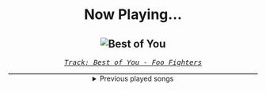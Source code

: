 <div align="center"> 
<h1>Now Playing...</h1>

![Best of You](https://i.scdn.co/image/ab67616d00001e026c44679425e2695001b35d72)
--
_<samp><a href="https://open.spotify.com/track/5FZxsHWIvUsmSK1IAvm2pp">Track: Best of You - Foo Fighters</a></samp>_

<div style="border: 1px #4B5054 solid"></div>
<details>
  <summary>
    Previous played songs
  </summary>
  <table>
    <thead>
      <tr>
        <th>
          Artist
        </th>
        <th>
          Song
        </th>
        <th>
          Link
        </th>
      </tr>
    </thead>
    <tbody>
      <tr><td>Foo Fighters</td><td>Best of You</td><td><a href="https://open.spotify.com/track/5FZxsHWIvUsmSK1IAvm2pp">https://open.spotify.com/track/5FZxsHWIvUsmSK1IAvm2pp</a></td></tr><tr><td>Maxim</td><td>Meine Soldaten</td><td><a href="https://open.spotify.com/track/36Q5ExFOZxSrWRV3e0XyB1">https://open.spotify.com/track/36Q5ExFOZxSrWRV3e0XyB1</a></td></tr><tr><td>Dayseeker</td><td>Counterpart</td><td><a href="https://open.spotify.com/track/48K2uQoHKW9vNplbXaWP7t">https://open.spotify.com/track/48K2uQoHKW9vNplbXaWP7t</a></td></tr><tr><td>Woe, Is Me</td><td>Family First</td><td><a href="https://open.spotify.com/track/09eSg7JnIngDNI2VZo7dW8">https://open.spotify.com/track/09eSg7JnIngDNI2VZo7dW8</a></td></tr><tr><td>The Plot In You</td><td>THE SOUND</td><td><a href="https://open.spotify.com/track/6ODwFNZWWbamxua9WaK6sW">https://open.spotify.com/track/6ODwFNZWWbamxua9WaK6sW</a></td></tr><tr><td>The Amity Affliction</td><td>The Gifthorse</td><td><a href="https://open.spotify.com/track/1SI5hAgKCnv7d9ubmkWEzj">https://open.spotify.com/track/1SI5hAgKCnv7d9ubmkWEzj</a></td></tr><tr><td>LANDMVRKS</td><td>November 15th</td><td><a href="https://open.spotify.com/track/44jTXtiX8Nh7x1x0fwlPu4">https://open.spotify.com/track/44jTXtiX8Nh7x1x0fwlPu4</a></td></tr><tr><td>Casey</td><td>Making Weight</td><td><a href="https://open.spotify.com/track/6juzWT0MSyvSIzUAcB6Bdo">https://open.spotify.com/track/6juzWT0MSyvSIzUAcB6Bdo</a></td></tr><tr><td>Dayseeker</td><td>Crawling</td><td><a href="https://open.spotify.com/track/1cP1x6iAEvtyvHNFK7ZaK9">https://open.spotify.com/track/1cP1x6iAEvtyvHNFK7ZaK9</a></td></tr><tr><td>Woe, Is Me</td><td>Family First</td><td><a href="https://open.spotify.com/track/09eSg7JnIngDNI2VZo7dW8">https://open.spotify.com/track/09eSg7JnIngDNI2VZo7dW8</a></td></tr><tr><td>*NSYNC</td><td>Bye Bye Bye - From Deadpool and Wolverine Soundtrack</td><td><a href="https://open.spotify.com/track/62bOmKYxYg7dhrC6gH9vFn">https://open.spotify.com/track/62bOmKYxYg7dhrC6gH9vFn</a></td></tr><tr><td>*NSYNC</td><td>Bye Bye Bye - From Deadpool and Wolverine Soundtrack</td><td><a href="https://open.spotify.com/track/62bOmKYxYg7dhrC6gH9vFn">https://open.spotify.com/track/62bOmKYxYg7dhrC6gH9vFn</a></td></tr><tr><td>*NSYNC</td><td>Bye Bye Bye - From Deadpool and Wolverine Soundtrack</td><td><a href="https://open.spotify.com/track/62bOmKYxYg7dhrC6gH9vFn">https://open.spotify.com/track/62bOmKYxYg7dhrC6gH9vFn</a></td></tr><tr><td>*NSYNC</td><td>Bye Bye Bye - From Deadpool and Wolverine Soundtrack</td><td><a href="https://open.spotify.com/track/62bOmKYxYg7dhrC6gH9vFn">https://open.spotify.com/track/62bOmKYxYg7dhrC6gH9vFn</a></td></tr><tr><td>*NSYNC</td><td>Bye Bye Bye - From Deadpool and Wolverine Soundtrack</td><td><a href="https://open.spotify.com/track/62bOmKYxYg7dhrC6gH9vFn">https://open.spotify.com/track/62bOmKYxYg7dhrC6gH9vFn</a></td></tr><tr><td>*NSYNC</td><td>Bye Bye Bye - From Deadpool and Wolverine Soundtrack</td><td><a href="https://open.spotify.com/track/62bOmKYxYg7dhrC6gH9vFn">https://open.spotify.com/track/62bOmKYxYg7dhrC6gH9vFn</a></td></tr><tr><td>GARP</td><td>Fanboy (Bartolomeo Song)</td><td><a href="https://open.spotify.com/track/3x4PkNnkRJqbm0GWsOVmcn">https://open.spotify.com/track/3x4PkNnkRJqbm0GWsOVmcn</a></td></tr><tr><td>GARP</td><td>Fanboy (Bartolomeo Song)</td><td><a href="https://open.spotify.com/track/3x4PkNnkRJqbm0GWsOVmcn">https://open.spotify.com/track/3x4PkNnkRJqbm0GWsOVmcn</a></td></tr><tr><td>Chaosbay</td><td>DON'T KILL ME</td><td><a href="https://open.spotify.com/track/6JDsYqbQFdHb7xK0L5kvLG">https://open.spotify.com/track/6JDsYqbQFdHb7xK0L5kvLG</a></td></tr><tr><td>Set It Off</td><td>Points of Authority</td><td><a href="https://open.spotify.com/track/6w380ZNXElbBbQQlzaD2C1">https://open.spotify.com/track/6w380ZNXElbBbQQlzaD2C1</a></td></tr>
    </tbody>
  </table>
</details>

</div>
